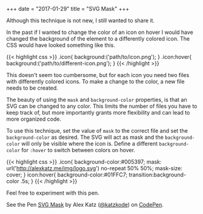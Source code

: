 +++
date = "2017-01-29"
title = "SVG Mask"
+++

Although this technique is not new, I still wanted to share it.

In the past if I wanted to change the color of an icon on hover I would have changed the background of the element to a differently colored icon. The CSS would have looked something like this.

{{< highlight css >}}
.icon{
    background:('path/to/icon.png');
}
.icon:hover{
    background:('path/to/different-icon.png');
}
{{< /highlight >}}

This doesn't seem too cumbersome, but for each icon you need two files with differently colored icons. To make a change to the color, a new file needs to be created.

The beauty of using the `mask` and `background-color` properties, is that an SVG can be changed to any color. This limits the number of files you have to keep track of, but more importantly grants more flexibility and can lead to more organized code.

To use this technique, set the value of `mask` to the correct file and set the `background-color` as desired. The SVG will act as mask and the `background-color` will only be visible where the icon is. Define a different `background-color` for `:hover` to switch between colors on hover.  

{{< highlight css >}}
.icon{
  background-color:#005397;
  mask: url('http://alexkatz.me/img/logo.svg') no-repeat 50% 50%;
  mask-size: cover;
}
icon:hover{
  background-color:#01FFC7;
  transition:background-color .5s;
}
{{< /highlight >}}

Feel free to experiment with this pen.
<p data-height="300" data-theme-id="5580" data-slug-hash="PWJEjK" data-default-tab="css,result" data-user="katzkode" data-embed-version="2" data-pen-title="SVG Mask" class="codepen">See the Pen <a href="https://codepen.io/katzkode/pen/PWJEjK/">SVG Mask</a> by Alex Katz (<a href="http://codepen.io/katzkode">@katzkode</a>) on <a href="http://codepen.io">CodePen</a>.</p>
<script async src="https://production-assets.codepen.io/assets/embed/ei.js"></script>
